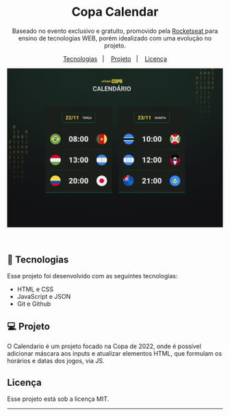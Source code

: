 <h1 align="center"> Copa Calendar </h1>

<p align="center">
Baseado no evento exclusivo e gratuito, promovido pela <a href="https://app.rocketseat.com.br/dashboard"> Rocketseat </a> para ensino de tecnologias WEB, porém idealizado com uma evolução no projeto.
</p>

<p align="center">
  <a href="#-tecnologias">Tecnologias</a>&nbsp;&nbsp;&nbsp;|&nbsp;&nbsp;&nbsp;
  <a href="#-projeto">Projeto</a>&nbsp;&nbsp;&nbsp;|&nbsp;&nbsp;&nbsp;
  <a href="#memo-licença">Licença</a>
</p>

<p align="center">
  <img alt="calendario da copa" src="./.github/capa.png">
</p>

<br>

## 🚀 Tecnologias

Esse projeto foi desenvolvido com as seguintes tecnologias:

- HTML e CSS
- JavaScript e JSON
- Git e Github

## 💻 Projeto

O Calendario é um projeto focado na Copa de 2022, onde é possível adicionar máscara aos inputs e atualizar elementos HTML, que formulam os horários e datas dos jogos, via JS.



## Licença

Esse projeto está sob a licença MIT.

---
